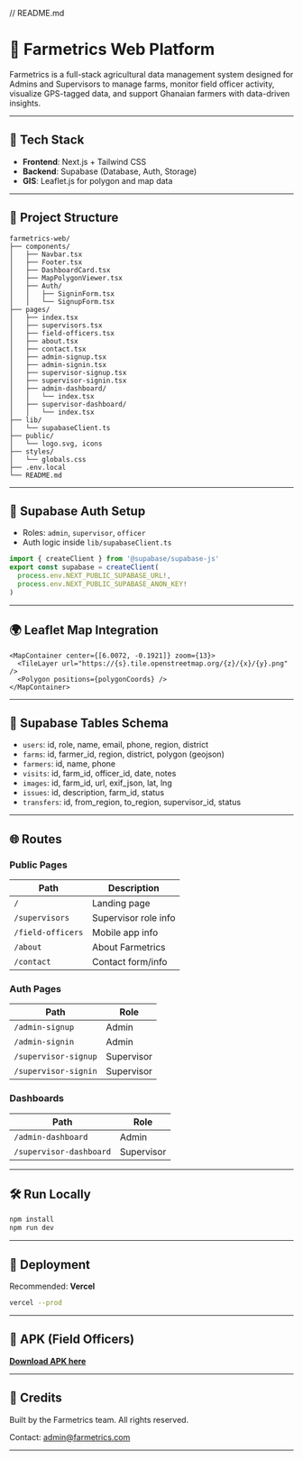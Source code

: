 // README.md

# 🌾 Farmetrics Web Platform

Farmetrics is a full-stack agricultural data management system designed for Admins and Supervisors to manage farms, monitor field officer activity, visualize GPS-tagged data, and support Ghanaian farmers with data-driven insights.

---

## 🚀 Tech Stack

- **Frontend**: Next.js + Tailwind CSS
- **Backend**: Supabase (Database, Auth, Storage)
- **GIS**: Leaflet.js for polygon and map data

---

## 📁 Project Structure

```
farmetrics-web/
├── components/
│   ├── Navbar.tsx
│   ├── Footer.tsx
│   ├── DashboardCard.tsx
│   ├── MapPolygonViewer.tsx
│   ├── Auth/
│   │   ├── SigninForm.tsx
│   │   └── SignupForm.tsx
├── pages/
│   ├── index.tsx
│   ├── supervisors.tsx
│   ├── field-officers.tsx
│   ├── about.tsx
│   ├── contact.tsx
│   ├── admin-signup.tsx
│   ├── admin-signin.tsx
│   ├── supervisor-signup.tsx
│   ├── supervisor-signin.tsx
│   ├── admin-dashboard/
│   │   └── index.tsx
│   ├── supervisor-dashboard/
│   │   └── index.tsx
├── lib/
│   └── supabaseClient.ts
├── public/
│   └── logo.svg, icons
├── styles/
│   └── globals.css
├── .env.local
└── README.md
```

---

## 🔐 Supabase Auth Setup

- Roles: `admin`, `supervisor`, `officer`
- Auth logic inside `lib/supabaseClient.ts`

```ts
import { createClient } from '@supabase/supabase-js'
export const supabase = createClient(
  process.env.NEXT_PUBLIC_SUPABASE_URL!,
  process.env.NEXT_PUBLIC_SUPABASE_ANON_KEY!
)
```

---

## 🌍 Leaflet Map Integration

```tsx
<MapContainer center={[6.0072, -0.1921]} zoom={13}>
  <TileLayer url="https://{s}.tile.openstreetmap.org/{z}/{x}/{y}.png" />
  <Polygon positions={polygonCoords} />
</MapContainer>
```

---

## 🧾 Supabase Tables Schema

- `users`: id, role, name, email, phone, region, district
- `farms`: id, farmer_id, region, district, polygon (geojson)
- `farmers`: id, name, phone
- `visits`: id, farm_id, officer_id, date, notes
- `images`: id, farm_id, url, exif_json, lat, lng
- `issues`: id, description, farm_id, status
- `transfers`: id, from_region, to_region, supervisor_id, status

---

## 🌐 Routes

### Public Pages

| Path | Description |
|------|-------------|
| `/` | Landing page |
| `/supervisors` | Supervisor role info |
| `/field-officers` | Mobile app info |
| `/about` | About Farmetrics |
| `/contact` | Contact form/info |

### Auth Pages

| Path | Role |
|------|------|
| `/admin-signup` | Admin |
| `/admin-signin` | Admin |
| `/supervisor-signup` | Supervisor |
| `/supervisor-signin` | Supervisor |

### Dashboards

| Path | Role |
|------|------|
| `/admin-dashboard` | Admin |
| `/supervisor-dashboard` | Supervisor |

---

## 🛠 Run Locally

```bash
npm install
npm run dev
```

---

## 🚢 Deployment

Recommended: **Vercel**

```bash
vercel --prod
```

---

## 📱 APK (Field Officers)

**[Download APK here](https://your-download-link.com)**

---

## 🤝 Credits

Built by the Farmetrics team. All rights reserved.

Contact: [admin@farmetrics.com](mailto:admin@farmetrics.com)

---

